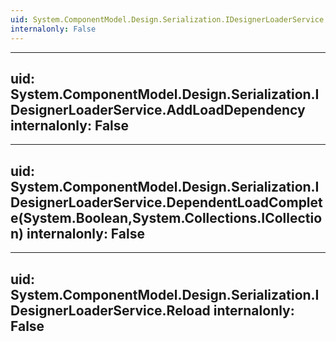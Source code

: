 ```yaml
---
uid: System.ComponentModel.Design.Serialization.IDesignerLoaderService
internalonly: False
---
```


---
uid: System.ComponentModel.Design.Serialization.IDesignerLoaderService.AddLoadDependency
internalonly: False
---

---
uid: System.ComponentModel.Design.Serialization.IDesignerLoaderService.DependentLoadComplete(System.Boolean,System.Collections.ICollection)
internalonly: False
---

---
uid: System.ComponentModel.Design.Serialization.IDesignerLoaderService.Reload
internalonly: False
---
